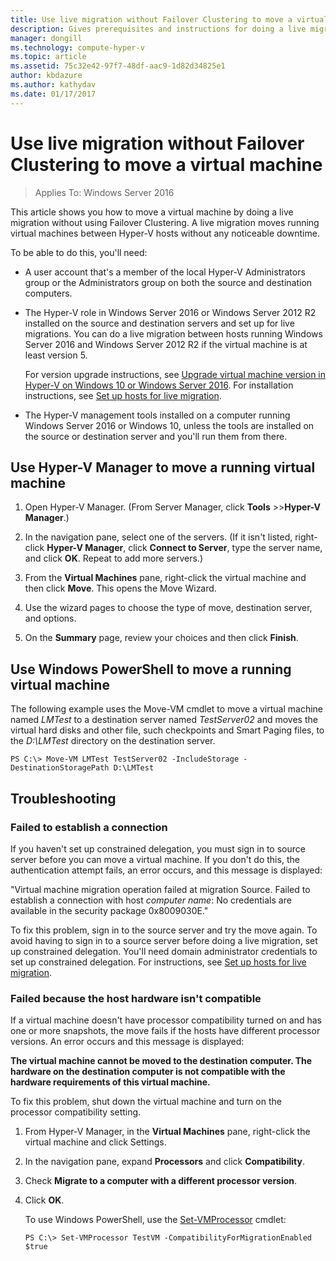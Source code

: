 ```yaml
---
title: Use live migration without Failover Clustering to move a virtual machine
description: Gives prerequisites and instructions for doing a live migration in a standalone environment.
manager: dongill
ms.technology: compute-hyper-v
ms.topic: article
ms.assetid: 75c32e42-97f7-48df-aac9-1d82d34825e1
author: kbdazure
ms.author: kathydav
ms.date: 01/17/2017
---
```

# Use live migration without Failover Clustering to move a virtual machine

>Applies To: Windows Server 2016

This article shows you how to move a virtual machine by doing a live migration without using Failover Clustering. A live migration moves running virtual machines between Hyper-V hosts without any noticeable downtime.

To be able to do this, you'll need:

- A user account that's a member of the local Hyper-V Administrators group or the Administrators group on both the source and destination computers.

- The Hyper-V role in Windows Server 2016 or Windows Server 2012 R2 installed on the source and destination servers and set up for live migrations. You can do a live migration between hosts running Windows Server 2016 and Windows Server 2012 R2 if the virtual machine is at least version 5.

    For version upgrade instructions, see [Upgrade virtual machine version in Hyper-V on Windows 10 or Windows Server 2016](../deploy/Upgrade-virtual-machine-version-in-Hyper-V-on-Windows-or-Windows-Server.md). For installation instructions, see [Set up hosts for live migration](../deploy/Set-up-hosts-for-live-migration-without-Failover-Clustering.md).

- The Hyper-V management tools installed on a computer running Windows Server 2016 or Windows 10, unless the tools are installed on the source or destination server and you'll run them from there.

## Use Hyper-V Manager to move a running virtual machine

1.  Open Hyper-V Manager. (From Server Manager, click **Tools** >>**Hyper-V Manager**.)

2.  In the navigation pane, select one of the servers. (If it isn't listed, right-click **Hyper-V Manager**, click **Connect to Server**, type the server name, and click **OK**. Repeat to add more servers.)

3.  From the **Virtual Machines** pane, right-click the virtual machine and then click **Move**. This opens the Move Wizard.

4.  Use the wizard pages to choose the type of move, destination server, and options.

5.  On the **Summary** page, review your choices and then click **Finish**.

## Use Windows PowerShell to move a running virtual machine

The following example uses the Move-VM cmdlet to move a virtual machine named *LMTest* to a destination server named *TestServer02* and moves the virtual hard disks and other file, such checkpoints and Smart Paging files, to the *D:\LMTest* directory on the destination server.

```
PS C:\> Move-VM LMTest TestServer02 -IncludeStorage -DestinationStoragePath D:\LMTest
```

## Troubleshooting

### Failed to establish a connection

If you haven't set up constrained delegation, you must sign in to source server before you can move a virtual machine. If you don't do this, the authentication attempt fails, an error occurs, and this message is displayed:

"Virtual machine migration operation failed at migration Source.
Failed to establish a connection with host *computer name*: No credentials are available in the security package 0x8009030E."

 To fix this problem, sign in to the source server and try the move again. To avoid having to sign in to a source server before doing a live migration, set up constrained delegation. You'll need domain administrator credentials to set up constrained delegation. For instructions, see [Set up hosts for live migration](../deploy/Set-up-hosts-for-live-migration-without-Failover-Clustering.md).

 ### Failed because the host hardware isn't compatible

 If a virtual machine doesn't have processor compatibility turned on and has one or more snapshots, the move fails if the hosts have different processor versions. An error occurs and this message is displayed:

**The virtual machine cannot be moved to the destination computer. The hardware on the destination computer is not compatible with the hardware requirements of this virtual machine.**

 To fix this problem, shut down the virtual machine and turn on the processor compatibility setting.

1. From Hyper-V Manager, in the **Virtual Machines** pane, right-click the virtual machine and click Settings.
2. In the navigation pane, expand **Processors** and click **Compatibility**.
3. Check **Migrate to a computer with a different processor version**.
4. Click **OK**.

   To use Windows PowerShell, use the [Set-VMProcessor](https://technet.microsoft.com/library/hh848533.aspx) cmdlet:

   ```
   PS C:\> Set-VMProcessor TestVM -CompatibilityForMigrationEnabled $true
   ```